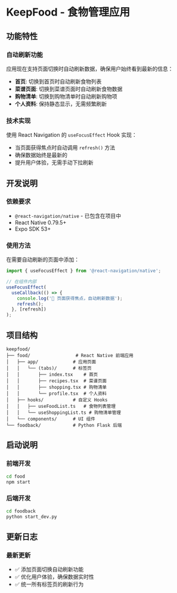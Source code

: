 # KeepFood - 食物管理应用

## 功能特性

### 自动刷新功能
应用现在支持页面切换时自动刷新数据，确保用户始终看到最新的信息：

- **首页**: 切换到首页时自动刷新食物列表
- **菜谱页面**: 切换到菜谱页面时自动刷新食物数据
- **购物清单**: 切换到购物清单时自动刷新购物项
- **个人资料**: 保持静态显示，无需频繁刷新

### 技术实现
使用 React Navigation 的 `useFocusEffect` Hook 实现：
- 当页面获得焦点时自动调用 `refresh()` 方法
- 确保数据始终是最新的
- 提升用户体验，无需手动下拉刷新

## 开发说明

### 依赖要求
- `@react-navigation/native` - 已包含在项目中
- React Native 0.79.5+
- Expo SDK 53+

### 使用方法
在需要自动刷新的页面中添加：

```typescript
import { useFocusEffect } from '@react-navigation/native';

// 在组件内部
useFocusEffect(
  useCallback(() => {
    console.log('🔄 页面获得焦点，自动刷新数据');
    refresh();
  }, [refresh])
);
```

## 项目结构

```
keepfood/
├── food/                 # React Native 前端应用
│   ├── app/             # 应用页面
│   │   └── (tabs)/      # 标签页
│   │       ├── index.tsx    # 首页
│   │       ├── recipes.tsx  # 菜谱页面
│   │       ├── shopping.tsx # 购物清单
│   │       └── profile.tsx  # 个人资料
│   ├── hooks/           # 自定义 Hooks
│   │   ├── useFoodList.ts   # 食物列表管理
│   │   └── useShoppingList.ts # 购物清单管理
│   └── components/      # UI 组件
└── foodback/            # Python Flask 后端
```

## 启动说明

### 前端开发
```bash
cd food
npm start
```

### 后端开发
```bash
cd foodback
python start_dev.py
```

## 更新日志

### 最新更新
- ✅ 添加页面切换自动刷新功能
- ✅ 优化用户体验，确保数据实时性
- ✅ 统一所有标签页的刷新行为 